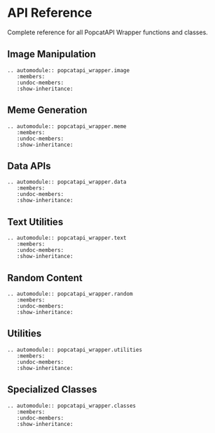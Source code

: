 # API Reference

Complete reference for all PopcatAPI Wrapper functions and classes.

## Image Manipulation

```{eval-rst}
.. automodule:: popcatapi_wrapper.image
   :members:
   :undoc-members:
   :show-inheritance:
```

## Meme Generation

```{eval-rst}
.. automodule:: popcatapi_wrapper.meme
   :members:
   :undoc-members:
   :show-inheritance:
```

## Data APIs

```{eval-rst}
.. automodule:: popcatapi_wrapper.data
   :members:
   :undoc-members:
   :show-inheritance:
```

## Text Utilities

```{eval-rst}
.. automodule:: popcatapi_wrapper.text
   :members:
   :undoc-members:
   :show-inheritance:
```

## Random Content

```{eval-rst}
.. automodule:: popcatapi_wrapper.random
   :members:
   :undoc-members:
   :show-inheritance:
```

## Utilities

```{eval-rst}
.. automodule:: popcatapi_wrapper.utilities
   :members:
   :undoc-members:
   :show-inheritance:
```

## Specialized Classes

```{eval-rst}
.. automodule:: popcatapi_wrapper.classes
   :members:
   :undoc-members:
   :show-inheritance:
```
